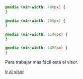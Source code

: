 ```css
@media (min-width: 480px) {
}

@media (min-width: 768px) {
}

@media (min-width: 1140px) {
}

@media (min-width: 1400px) {
}
```

Para trabajar más fácil está el visor.

[Ir al visor](https://responsively.app/download)